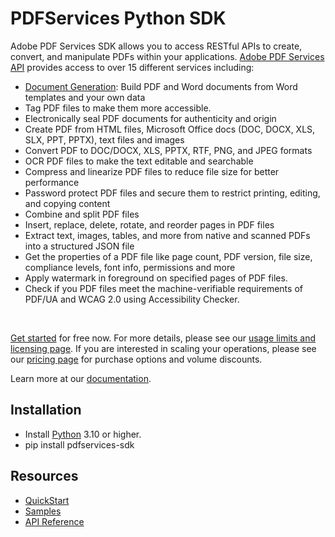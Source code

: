 PDFServices Python SDK
=======================

Adobe PDF Services SDK allows you to access RESTful APIs to create, convert, and manipulate PDFs within your applications. [Adobe PDF Services API](https://www.adobe.io/apis/documentcloud/dcsdk/pdf-tools.html) provides access to over 15 different services including:
- [Document Generation](https://www.adobe.io/apis/documentcloud/dcsdk/doc-generation.html): Build PDF and Word documents from Word templates and your own data
- Tag PDF files to make them more accessible.
- Electronically seal PDF documents for authenticity and origin
- Create PDF from HTML files, Microsoft Office docs (DOC, DOCX, XLS, SLX, PPT, PPTX), text files and images
- Convert PDF to DOC/DOCX, XLS, PPTX, RTF, PNG, and JPEG formats
- OCR PDF files to make the text editable and searchable
- Compress and linearize PDF files to reduce file size for better performance
- Password protect PDF files and secure them to restrict printing, editing, and copying content
- Combine and split PDF files
- Insert, replace, delete, rotate, and reorder pages in PDF files
- Extract text, images, tables, and more from native and scanned PDFs into a structured JSON file
- Get the properties of a PDF file like page count, PDF version, file size, compliance levels, font info, permissions and more
- Apply watermark in foreground on specified pages of PDF files.
- Check if you PDF files meet the machine-verifiable requirements of PDF/UA and WCAG 2.0 using Accessibility Checker.
<br>


[Get started](https://www.adobe.com/go/dcsdks_credentials) for free now. For more details, please see our [usage limits and licensing page](https://www.adobe.com/go/pdfservices-licensing-and-usage-limits). If you are interested in scaling your operations, please see our [pricing page](https://www.adobe.com/go/pdfservices-pricing-page) for purchase options and volume discounts.

Learn more at our [documentation](https://www.adobe.com/go/pdfservicesapi_doc).

Installation
------------

* Install [Python](https://www.python.org/) 3.10 or higher. 
* pip install pdfservices-sdk

Resources
------------

* [QuickStart](https://www.adobe.com/go/pdftoolsapi_doc)
* [Samples](https://www.adobe.com/go/pdfservices_python_samples)
* [API Reference](https://www.adobe.com/go/pdfservices_python_docs)
